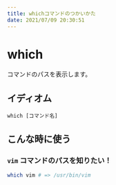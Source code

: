 ```yaml
---
title: whichコマンドのつかいかた
date: 2021/07/09 20:30:51
---
```


# which

コマンドのパスを表示します。

## イディオム

```
which [コマンド名]
```

## こんな時に使う

### `vim` コマンドのパスを知りたい！

```sh
which vim # => /usr/bin/vim
```
